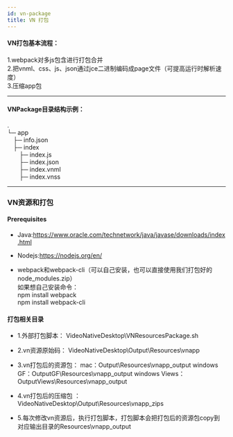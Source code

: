 ```yaml
---
id: vn-package
title: VN 打包
---
```


#### VN打包基本流程：

1.webpack对多js包含进行打包合并  
2.把vnml、css、js、json通过jce二进制编码成page文件（可提高运行时解析速度）  
3.压缩app包  

---

#### VNPackage目录结构示例：
.  
└─ app  
&emsp;├─ info.json  
&emsp;├─ index  
&emsp;&emsp;├─ index.js  
&emsp;&emsp;├─ index.json  
&emsp;&emsp;├─ index.vnml  
&emsp;&emsp;├─ index.vnss  

---

### VN资源和打包

#### Prerequisites

* Java:https://www.oracle.com/technetwork/java/javase/downloads/index.html  

* Nodejs:https://nodejs.org/en/  

* webpack和webpack-cli（可以自己安装，也可以直接使用我们打包好的node_modules.zip）  
如果想自己安装命令：  
npm install webpack  
npm install webpack-cli  

#### 打包相关目录
* 1.外部打包脚本：
VideoNativeDesktop\VNResourcesPackage.sh 

* 2.vn资源原始码：
VideoNativeDesktop\Output\Resources\vnapp 

* 3.vn打包后的资源包： 
 mac：Output\Resources\vnapp_output 
 windows GF：OutputGF\Resources\vnapp_output 
 windows Views：OutputViews\Resources\vnapp_output 

* 4.vn打包后的压缩包 ： 
 VideoNativeDesktop\Output\Resources\vnapp_zips

* 5.每次修改vn资源后，执行打包脚本，打包脚本会把打包后的资源包copy到对应输出目录的Resources\vnapp_output